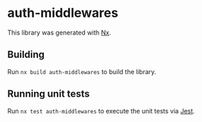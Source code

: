 # auth-middlewares

This library was generated with [Nx](https://nx.dev).

## Building

Run `nx build auth-middlewares` to build the library.

## Running unit tests

Run `nx test auth-middlewares` to execute the unit tests via [Jest](https://jestjs.io).
